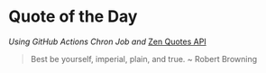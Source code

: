 # Quote of the Day 
*Using GitHub Actions Chron Job and* [Zen Quotes API]( https://zenquotes.io/ )
> Best be yourself, imperial, plain, and true. ~ Robert Browning
